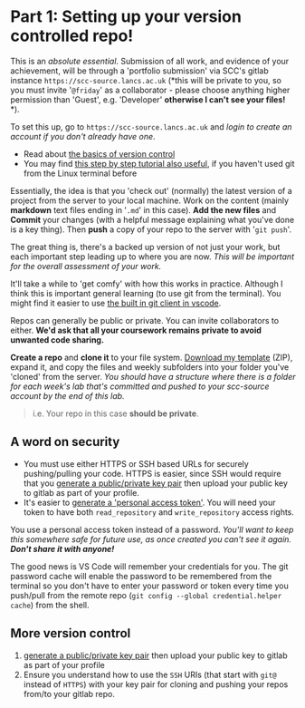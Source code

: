 # Part 1: Setting up your version controlled repo!

This is an *absolute essential*.  Submission of all work, and evidence of your achievement, will be through a 'portfolio submission' via SCC's gitlab instance `https://scc-source.lancs.ac.uk` (*this will be private to you, so you must invite '`@friday`' as a collaborator - please choose anything higher permission than 'Guest', e.g. 'Developer' **otherwise I can't see your files!** *).

To set this up, go to `https://scc-source.lancs.ac.uk` and *login to create an account if you don't already have one*.

* Read about [the basics of version control](https://about.gitlab.com/topics/version-control/)
* You may find [this step by step tutorial also useful](https://www.zdnet.com/article/how-to-get-started-with-git-on-linux/), if you haven't used git from the Linux terminal before

Essentially, the idea is that you 'check out' (normally) the latest version of a project from the server to your local machine.  Work on the content (mainly **markdown** text files ending in '`.md`' in this case).  **Add the new files** and **Commit** your changes (with a helpful message explaining what you've done is a key thing).  Then **push** a copy of your repo to the server with '`git push`'.

The great thing is, there's a backed up version of not just your work, but each important step leading up to where you are now.  *This will be important for the overall assessment of your work.*

It'll take a while to 'get comfy' with how this works in practice.  Although I think this is important general learning (to use git from the terminal).  You might find it easier to use [the built in git client in vscode](https://code.visualstudio.com/docs/sourcecontrol/intro-to-git).

Repos can generally be public or private.  You can invite collaborators to either.  **We'd ask that all your coursework remains private to avoid unwanted code sharing.**

**Create a repo** and **clone it** to your file system.  [Download my template](https://scc-source.lancs.ac.uk/friday/scc243-labs/-/archive/main/scc243-labs-main.zip) (ZIP), expand it, and copy the files and weekly subfolders into your folder you've 'cloned' from the server.  *You should have a structure where there is a folder for each week's lab that's committed and pushed to your scc-source account by the end of this lab.*

> i.e. Your repo in this case **should be private**.

## A word on security

* You must use either HTTPS or SSH based URLs for securely pushing/pulling your code.  HTTPS is easier, since SSH would require that you [generate a public/private key pair](https://docs.gitlab.com/ee/user/ssh.html) then upload your public key to gitlab as part of your profile.
* It's easier to [generate a 'personal access token'](https://docs.github.com/en/authentication/keeping-your-account-and-data-secure/managing-your-personal-access-tokens).  You will need your token to have both `read_repository` and `write_repository` access rights.

You use a personal access token instead of a password.  *You'll want to keep this somewhere safe for future use, as once created you can't see it again.  **Don't share it with anyone!***

The good news is VS Code will remember your credentials for you.  The git password cache will enable the password to be remembered from the terminal so you don't have to enter your password or token every time you push/pull from the remote repo (`git config --global credential.helper cache`) from the shell.

## More version control
1. [generate a public/private key pair](https://docs.gitlab.com/ee/user/ssh.html) then upload your public key to gitlab as part of your profile
2. Ensure you understand how to use the `SSH` URIs (that start with `git@` instead of `HTTPS`) with your key pair for cloning and pushing your repos from/to your gitlab repo.
